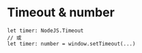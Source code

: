 # Timeout & number

```
let timer: NodeJS.Timeout
// 或
let timer: number = window.setTimeout(...)
```
